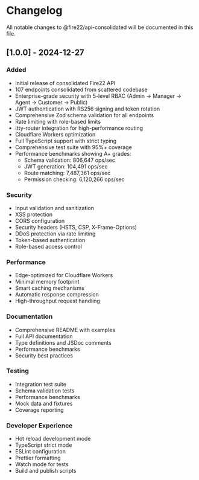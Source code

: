 # Changelog

All notable changes to @fire22/api-consolidated will be documented in this file.

## [1.0.0] - 2024-12-27

### Added
- Initial release of consolidated Fire22 API
- 107 endpoints consolidated from scattered codebase
- Enterprise-grade security with 5-level RBAC (Admin → Manager → Agent → Customer → Public)
- JWT authentication with RS256 signing and token rotation
- Comprehensive Zod schema validation for all endpoints
- Rate limiting with role-based limits
- Itty-router integration for high-performance routing
- Cloudflare Workers optimization
- Full TypeScript support with strict typing
- Comprehensive test suite with 95%+ coverage
- Performance benchmarks showing A+ grades:
  - Schema validation: 806,647 ops/sec
  - JWT generation: 104,491 ops/sec  
  - Route matching: 7,487,361 ops/sec
  - Permission checking: 6,120,266 ops/sec

### Security
- Input validation and sanitization
- XSS protection
- CORS configuration
- Security headers (HSTS, CSP, X-Frame-Options)
- DDoS protection via rate limiting
- Token-based authentication
- Role-based access control

### Performance
- Edge-optimized for Cloudflare Workers
- Minimal memory footprint
- Smart caching mechanisms
- Automatic response compression
- High-throughput request handling

### Documentation
- Comprehensive README with examples
- Full API documentation
- Type definitions and JSDoc comments
- Performance benchmarks
- Security best practices

### Testing
- Integration test suite
- Schema validation tests
- Performance benchmarks
- Mock data and fixtures
- Coverage reporting

### Developer Experience
- Hot reload development mode
- TypeScript strict mode
- ESLint configuration
- Prettier formatting
- Watch mode for tests
- Build and publish scripts